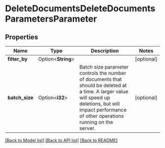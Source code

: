 # DeleteDocumentsDeleteDocumentsParametersParameter

## Properties

Name | Type | Description | Notes
------------ | ------------- | ------------- | -------------
**filter_by** | Option<**String**> |  | [optional]
**batch_size** | Option<**i32**> | Batch size parameter controls the number of documents that should be deleted at a time. A larger value will speed up deletions, but will impact performance of other operations running on the server. | [optional]

[[Back to Model list]](../README.md#documentation-for-models) [[Back to API list]](../README.md#documentation-for-api-endpoints) [[Back to README]](../README.md)


